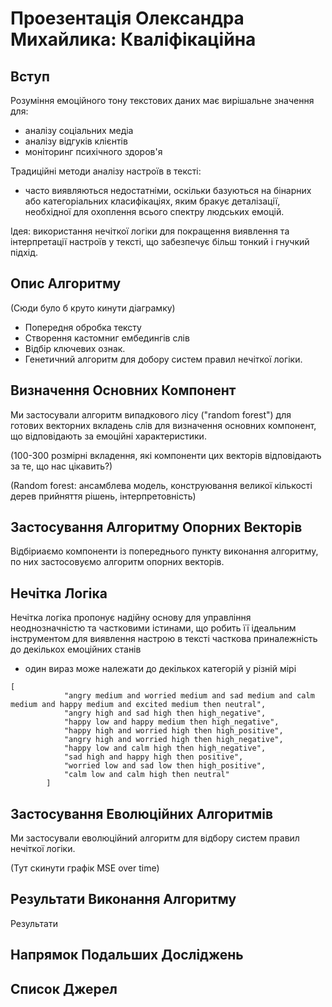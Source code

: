 # Проезентація Олександра Михайлика: Кваліфікаційна 


## Вступ

Розуміння емоційного тону текстових даних має вирішальне значення для:
- аналізу соціальних медіа
- аналізу відгуків клієнтів
- моніторинг психічного здоров'я

Традиційні методи аналізу настроїв в тексті: 
- часто виявляються недостатніми, оскільки базуються на бінарних або категоріальних класифікаціях, яким бракує деталізації, необхідної для охоплення всього спектру людських емоцій.

Ідея: використання нечіткої логіки для покращення виявлення та інтерпретації настроїв у тексті, що забезпечує більш тонкий і гнучкий підхід.


## Опис Алгоритму

(Сюди було б круто кинути діаграмку)

- Попередня обробка тексту
- Створення кастомниг ембедингів слів
- Відбір ключевих ознак.
- Генетичний алгоритм для добору систем правил нечіткої логіки.



## Визначення Основних Компонент

Ми застосували алгоритм випадкового лісу ("random forest") для готових векторних вкладень слів для визначення основних компонент, що відповідають за емоційні характеристики. 

(100-300 розмірні вкладення, які компоненти цих векторів відповідають за те, що нас цікавить?)

(Random forest: ансамблева модель, конструювання великої кількості дерев прийняття рішень, інтерпретовність)


## Застосування Алгоритму Опорних Векторів

Відбіриаємо компоненти із попереднього пункту виконання алгоритму, по них застосовуємо алгоритм опорних векторів.


## Нечітка Логіка

Нечітка логіка пропонує надійну основу для управління неоднозначністю та частковими істинами, що робить її ідеальним інструментом для виявлення настрою в тексті
часткова приналежність до декількох емоційних станів

- один вираз може належати до декількох категорій у різній мірі

```
[
            "angry medium and worried medium and sad medium and calm medium and happy medium and excited medium then neutral",
            "angry high and sad high then high_negative",
            "happy low and happy medium then high_negative",
            "happy high and worried high then high_positive",
            "angry high and worried high then high_negative",
            "happy low and calm high then high_negative",
            "sad high and happy high then positive",
            "worried low and sad low then high_positive",
            "calm low and calm high then neutral"
        ]
```


## Застосування Еволюційних Алгоритмів 

Ми застосували еволюційний алгоритм для відбору систем правил нечіткої логіки.

(Тут скинути графік MSE over time)



## Результати Виконання Алгоритму 

Результати

## Напрямок Подальших Досліджень


## Список Джерел






